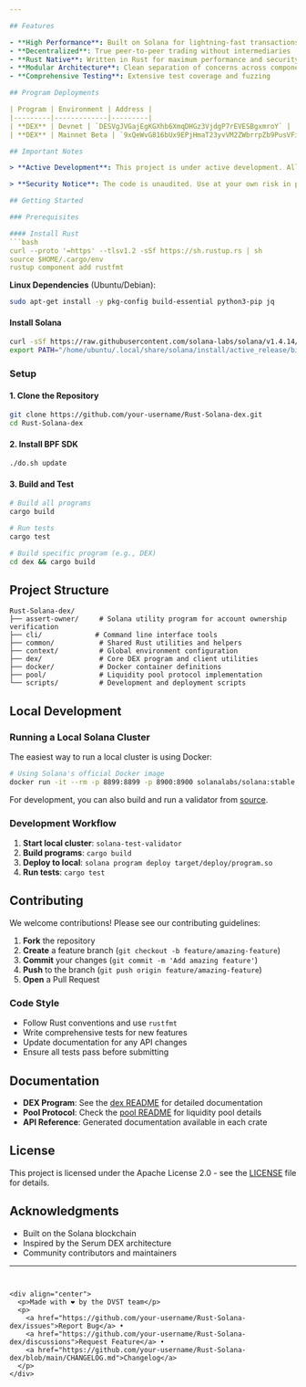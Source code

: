 ```yaml
---

## Features

- **High Performance**: Built on Solana for lightning-fast transactions
- **Decentralized**: True peer-to-peer trading without intermediaries
- **Rust Native**: Written in Rust for maximum performance and security
- **Modular Architecture**: Clean separation of concerns across components
- **Comprehensive Testing**: Extensive test coverage and fuzzing

## Program Deployments

| Program | Environment | Address |
|---------|-------------|---------|
| **DEX** | Devnet | `DESVgJVGajEgKGXhb6XmqDHGz3VjdgP7rEVESBgxmroY` |
| **DEX** | Mainnet Beta | `9xQeWvG816bUx9EPjHmaT23yvVM2ZWbrrpZb9PusVFin` |

## Important Notes

> **Active Development**: This project is under active development. All APIs and protocols are subject to change.

> **Security Notice**: The code is unaudited. Use at your own risk in production environments.

## Getting Started

### Prerequisites

#### Install Rust
```bash
curl --proto '=https' --tlsv1.2 -sSf https://sh.rustup.rs | sh
source $HOME/.cargo/env
rustup component add rustfmt
```

**Linux Dependencies** (Ubuntu/Debian):
```bash
sudo apt-get install -y pkg-config build-essential python3-pip jq
```

#### Install Solana
```bash
curl -sSf https://raw.githubusercontent.com/solana-labs/solana/v1.4.14/install/solana-install-init.sh | sh -s - v1.4.14
export PATH="/home/ubuntu/.local/share/solana/install/active_release/bin:$PATH"
```

### Setup

#### 1. Clone the Repository
```bash
git clone https://github.com/your-username/Rust-Solana-dex.git
cd Rust-Solana-dex
```

#### 2. Install BPF SDK
```bash
./do.sh update
```

#### 3. Build and Test
```bash
# Build all programs
cargo build

# Run tests
cargo test

# Build specific program (e.g., DEX)
cd dex && cargo build
```

## Project Structure

```
Rust-Solana-dex/
├── assert-owner/     # Solana utility program for account ownership verification
├── cli/             # Command line interface tools
├── common/           # Shared Rust utilities and helpers
├── context/          # Global environment configuration
├── dex/              # Core DEX program and client utilities
├── docker/           # Docker container definitions
├── pool/             # Liquidity pool protocol implementation
└── scripts/          # Development and deployment scripts
```

## Local Development

### Running a Local Solana Cluster

The easiest way to run a local cluster is using Docker:

```bash
# Using Solana's official Docker image
docker run -it --rm -p 8899:8899 -p 8900:8900 solanalabs/solana:stable solana-test-validator
```

For development, you can also build and run a validator from [source](https://github.com/solana-labs/solana#building).

### Development Workflow

1. **Start local cluster**: `solana-test-validator`
2. **Build programs**: `cargo build`
3. **Deploy to local**: `solana program deploy target/deploy/program.so`
4. **Run tests**: `cargo test`

## Contributing

We welcome contributions! Please see our contributing guidelines:

1. **Fork** the repository
2. **Create** a feature branch (`git checkout -b feature/amazing-feature`)
3. **Commit** your changes (`git commit -m 'Add amazing feature'`)
4. **Push** to the branch (`git push origin feature/amazing-feature`)
5. **Open** a Pull Request

### Code Style

- Follow Rust conventions and use `rustfmt`
- Write comprehensive tests for new features
- Update documentation for any API changes
- Ensure all tests pass before submitting

## Documentation

- **DEX Program**: See the [dex README](dex/README.md) for detailed documentation
- **Pool Protocol**: Check the [pool README](pool/README.md) for liquidity pool details
- **API Reference**: Generated documentation available in each crate

## License

This project is licensed under the Apache License 2.0 - see the [LICENSE](LICENSE) file for details.

## Acknowledgments

- Built on the Solana blockchain
- Inspired by the Serum DEX architecture
- Community contributors and maintainers

---
```


<div align="center">
  <p>Made with ❤️ by the DVST team</p>
  <p>
    <a href="https://github.com/your-username/Rust-Solana-dex/issues">Report Bug</a> •
    <a href="https://github.com/your-username/Rust-Solana-dex/discussions">Request Feature</a> •
    <a href="https://github.com/your-username/Rust-Solana-dex/blob/main/CHANGELOG.md">Changelog</a>
  </p>
</div>
